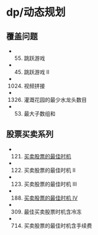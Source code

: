 # dp/动态规划

## 覆盖问题

- 55. 跳跃游戏
- 45. 跳跃游戏 II
- 1024. 视频拼接
- 1326. 灌溉花园的最少水龙头数目
- 53. 最大子数组和

## 股票买卖系列

- 121. [买卖股票的最佳时机](https://leetcode.cn/problems/best-time-to-buy-and-sell-stock/solutions/38477/bao-li-mei-ju-dong-tai-gui-hua-chai-fen-si-xiang-b/)
- 122. 买卖股票的最佳时机 II
- 123. 买卖股票的最佳时机 III
- 188. [买卖股票的最佳时机 IV](https://leetcode.cn/problems/best-time-to-buy-and-sell-stock-iv/solutions/2201488/shi-pin-jiao-ni-yi-bu-bu-si-kao-dong-tai-kksg/)
- 309. 最佳买卖股票时机含冷冻
- 714. 买卖股票的最佳时机含手续费
